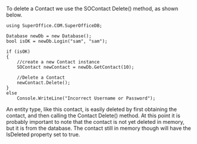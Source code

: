 <properties date="2016-05-10"
SortOrder="37"
/>

To delete a Contact we use the SOContact Delete() method, as shown below.

```
using SuperOffice.COM.SuperOfficeDB;
 
Database newDb = new Database();
bool isOK = newDb.Login("sam", "sam");
 
if (isOK)
{
    //create a new Contact instance
    SOContact newContact = newDb.GetContact(10);
 
    //Delete a Contact
    newContact.Delete();
}       
else
    Console.WriteLine("Incorrect Username or Password"); 
```

An entity type, like this contact, is easily deleted by first obtaining the contact, and then calling the Contact Delete() method. At this point it is probably important to note that the contact is not yet deleted in memory, but it is from the database. The contact still in memory though will have the IsDeleted property set to true.
